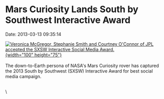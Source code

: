 Mars Curiosity Lands South by Southwest Interactive Award
=========================================================

Date: 2013-03-13 09:35:14

[![Veronica McGregor, Stephanie Smith and Courtney O\'Connor of JPL
accepted the SXSW Interactive Social Media
Award.](http://www.jpl.nasa.gov/images/msl/20130313/SXSW-image-th.jpg){width="100"
height="75"}](http://www.jpl.nasa.gov/news/news.cfm?release=2013-094&rn=news.xml&rst=3725)\
\
The down-to-Earth persona of NASA\'s Mars Curiosity rover has captured
the 2013 South by Southwest (SXSW) Interactive Award for best social
media campaign.

\
\
